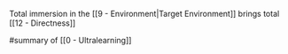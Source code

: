Total immersion in the [[9 - Environment|Target Environment]] brings total [[12 - Directness]]

#summary  of [[0 - Ultralearning]]